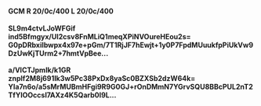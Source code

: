 #### GCM R 20/0c/400 L 20/0c/400
**SL9m4ctvLJoWFGif**<br/>**ind5Bfmgyx/UI2csv8FnMLiQ1meqXPiNVOureHEou2s=**<br/>**G0pDRbxiIbwpx4x97e+pGm/7T1RjJF7hEwjt+1y0P7FpdMUuukfpPiUkVw9DzUwKjTUrm2+7hmtVpBee...**<br/><br/>
**a/VlCTJpmIk/k1GR**<br/>**znplf2M8j691Ik3w5Pc38PxDx8yaSc0BZXSb2dzW64k=**<br/>**YIa7n6o/a5sMrMUBmHFgi9R9G0GJ+rOnDMmN7YGrvSQU8BBcPUL2nT2TfYlOOccsI7AXz4K5Qarb0I9L...**